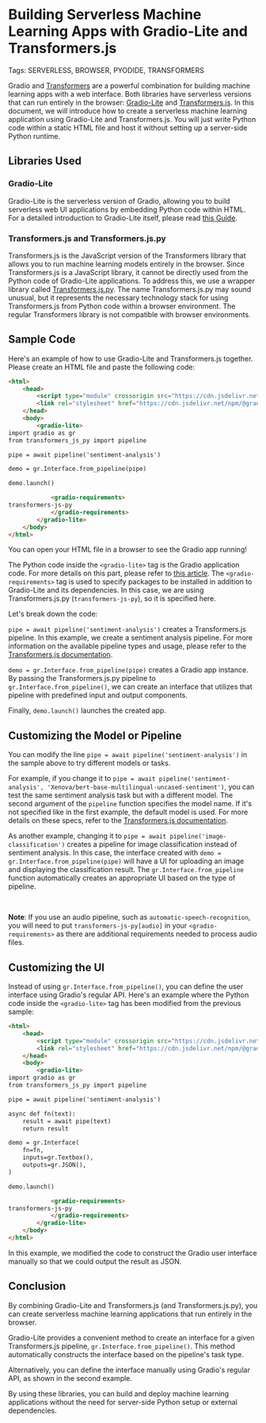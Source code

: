 # Building Serverless Machine Learning Apps with Gradio-Lite and Transformers.js

Tags: SERVERLESS, BROWSER, PYODIDE, TRANSFORMERS

Gradio and [Transformers](https://huggingface.co/docs/transformers/index) are a powerful combination for building machine learning apps with a web interface. Both libraries have serverless versions that can run entirely in the browser: [Gradio-Lite](./gradio-lite) and [Transformers.js](https://huggingface.co/docs/transformers.js/index).
In this document, we will introduce how to create a serverless machine learning application using Gradio-Lite and Transformers.js.
You will just write Python code within a static HTML file and host it without setting up a server-side Python runtime.


## Libraries Used

### Gradio-Lite

Gradio-Lite is the serverless version of Gradio, allowing you to build serverless web UI applications by embedding Python code within HTML. For a detailed introduction to Gradio-Lite itself, please read [this Guide](./gradio-lite).

### Transformers.js and Transformers.js.py

Transformers.js is the JavaScript version of the Transformers library that allows you to run machine learning models entirely in the browser.
Since Transformers.js is a JavaScript library, it cannot be directly used from the Python code of Gradio-Lite applications. To address this, we use a wrapper library called [Transformers.js.py](https://github.com/whitphx/transformers.js.py).
The name Transformers.js.py may sound unusual, but it represents the necessary technology stack for using Transformers.js from Python code within a browser environment. The regular Transformers library is not compatible with browser environments.

## Sample Code

Here's an example of how to use Gradio-Lite and Transformers.js together.
Please create an HTML file and paste the following code:

```html
<html>
	<head>
		<script type="module" crossorigin src="https://cdn.jsdelivr.net/npm/@gradio/lite/dist/lite.js"></script>
		<link rel="stylesheet" href="https://cdn.jsdelivr.net/npm/@gradio/lite/dist/lite.css" />
	</head>
	<body>
		<gradio-lite>
import gradio as gr
from transformers_js_py import pipeline

pipe = await pipeline('sentiment-analysis')

demo = gr.Interface.from_pipeline(pipe)

demo.launch()

			<gradio-requirements>
transformers-js-py
			</gradio-requirements>
		</gradio-lite>
	</body>
</html>
```

You can open your HTML file in a browser to see the Gradio app running!

The Python code inside the `<gradio-lite>` tag is the Gradio application code. For more details on this part, please refer to [this article](./gradio-lite).
The `<gradio-requirements>` tag is used to specify packages to be installed in addition to Gradio-Lite and its dependencies. In this case, we are using Transformers.js.py (`transformers-js-py`), so it is specified here.

Let's break down the code:

`pipe = await pipeline('sentiment-analysis')` creates a Transformers.js pipeline.
In this example, we create a sentiment analysis pipeline.
For more information on the available pipeline types and usage, please refer to the [Transformers.js documentation](https://huggingface.co/docs/transformers.js/index).

`demo = gr.Interface.from_pipeline(pipe)` creates a Gradio app instance. By passing the Transformers.js.py pipeline to `gr.Interface.from_pipeline()`, we can create an interface that utilizes that pipeline with predefined input and output components.

Finally, `demo.launch()` launches the created app.

## Customizing the Model or Pipeline

You can modify the line `pipe = await pipeline('sentiment-analysis')` in the sample above to try different models or tasks.

For example, if you change it to `pipe = await pipeline('sentiment-analysis', 'Xenova/bert-base-multilingual-uncased-sentiment')`, you can test the same sentiment analysis task but with a different model. The second argument of the `pipeline` function specifies the model name.
If it's not specified like in the first example, the default model is used. For more details on these specs, refer to the [Transformers.js documentation](https://huggingface.co/docs/transformers.js/index).

As another example, changing it to `pipe = await pipeline('image-classification')` creates a pipeline for image classification instead of sentiment analysis.
In this case, the interface created with `demo = gr.Interface.from_pipeline(pipe)` will have a UI for uploading an image and displaying the classification result. The `gr.Interface.from_pipeline` function automatically creates an appropriate UI based on the type of pipeline.

<br>

**Note**: If you use an audio pipeline, such as `automatic-speech-recognition`, you will need to put `transformers-js-py[audio]` in your `<gradio-requirements>` as there are additional requirements needed to process audio files.

## Customizing the UI

Instead of using `gr.Interface.from_pipeline()`, you can define the user interface using Gradio's regular API.
Here's an example where the Python code inside the `<gradio-lite>` tag has been modified from the previous sample:

```html
<html>
	<head>
		<script type="module" crossorigin src="https://cdn.jsdelivr.net/npm/@gradio/lite/dist/lite.js"></script>
		<link rel="stylesheet" href="https://cdn.jsdelivr.net/npm/@gradio/lite/dist/lite.css" />
	</head>
	<body>
		<gradio-lite>
import gradio as gr
from transformers_js_py import pipeline

pipe = await pipeline('sentiment-analysis')

async def fn(text):
	result = await pipe(text)
	return result

demo = gr.Interface(
	fn=fn,
	inputs=gr.Textbox(),
	outputs=gr.JSON(),
)

demo.launch()

			<gradio-requirements>
transformers-js-py
			</gradio-requirements>
		</gradio-lite>
	</body>
</html>
```

In this example, we modified the code to construct the Gradio user interface manually so that we could output the result as JSON.

## Conclusion

By combining Gradio-Lite and Transformers.js (and Transformers.js.py), you can create serverless machine learning applications that run entirely in the browser.

Gradio-Lite provides a convenient method to create an interface for a given Transformers.js pipeline, `gr.Interface.from_pipeline()`.
This method automatically constructs the interface based on the pipeline's task type.

Alternatively, you can define the interface manually using Gradio's regular API, as shown in the second example.

By using these libraries, you can build and deploy machine learning applications without the need for server-side Python setup or external dependencies.
